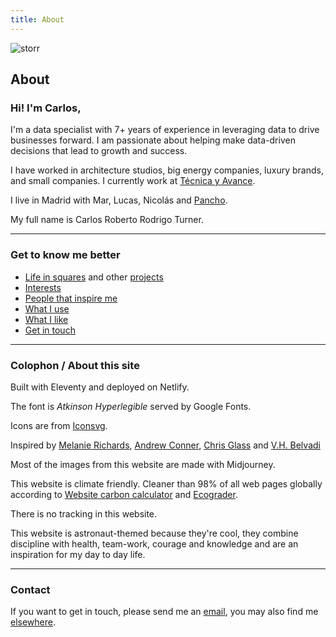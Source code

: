 ```yaml
---
title: About
---
```

<img class="hero" src="/img/about.png" alt="storr"/> 

## About

### Hi! I'm Carlos,

I'm a data specialist with 7+ years of experience in leveraging data to drive businesses forward. I am passionate about helping make data-driven decisions that lead to growth and success. 

I have worked in architecture studios, big energy companies, luxury brands, and small companies. I currently work at <a href="http://tecnicayavance.com">Técnica y Avance</a>.

I live in Madrid with Mar, Lucas, Nicolás and <a href="/blog/pancho.md">Pancho</a>.

My full name is Carlos Roberto Rodrigo Turner.

---

### Get to know me better

* [Life in squares](https://carlosrodrigo.com/blog/2024-01-01-life-in-squares/) and other [projects](https://carlosrodrigo.com/tags/projects/)
* [Interests](https://carlosrodrigo.com/blog/2024-12-22-interests/)
* [People that inspire me](https://carlosrodrigo.com/blog/2024-12-18-people/)
* [What I use](https://carlosrodrigo.com/blog/2024-12-05-uses/)
* [What I like](https://carlosrodrigo.com/tags/likes/)
* [Get in touch](https://carlosrodrigo.com/contact/)

---

### Colophon / About this site

Built with Eleventy and deployed on Netlify.

The font is *Atkinson Hyperlegible* served by Google Fonts. 

Icons are from [Iconsvg](https://iconsvg.xyz/).

Inspired by [Melanie Richards](https://melanie-richards.com/), [Andrew Conner](https://andrewconner.com/), [Chris Glass](https://chrisglass.com/) and [V.H. Belvadi](https://vhbelvadi.com/) 

Most of the images from this website are made with Midjourney.

This website is climate friendly. Cleaner than 98% of all web pages globally according to [Website carbon calculator](https://www.websitecarbon.com/website/carlosrodrigo-com/) and [Ecograder](https://ecograder.com/report/ui51eop7QVAu1piHLdKCnYav).

There is no tracking in this website.

This website is astronaut-themed because they're cool, they combine discipline with health, team-work, courage and knowledge and are an inspiration for my day to day life.

---
### Contact

If you want to get in touch, please send me an <a href="mailto:rodrigoturner.carlos@gmail.com">email</a>, you may also find me <a href="/contact/">elsewhere</a>.
